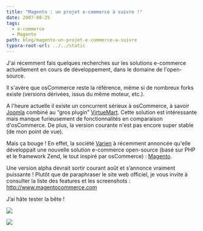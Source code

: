 ```yaml
---
title: "Magento : un projet e-commerce à suivre !"
date: 2007-08-25
tags:
  - e-commerce
  - Magento
path: blog/magento-un-projet-e-commerce-a-suivre
typora-root-url: ../../static
---
```

J'ai récemment fais quelques recherches sur les solutions e-commerce actuellement en cours de développement, dans le domaine de l'open-source.

Il s'avère que osCommerce reste la référence, même si de nombreux forks existe (versions dérivées, issus du même moteur, etc.).

A l'heure actuelle il existe un concurrent sérieux à osCommerce, à savoir [Joomla](http://www.joomla.fr/) combiné au “gros plugin” [VirtueMart](http://virtuemart.net/). Cette solution est intéressante mais manque furieusement de fonctionnalités en comparaison d'osCommerce. De plus, la version courante n'est pas encore super stable (de mon point de vue).
<!-- excerpt -->
Mais ça bouge ! En effet, la société [Varien](http://www.varien.com/) à récemment annoncée qu'elle développait une nouvelle solution e-commerce open-source (basé sur PHP et le framework Zend, le tout inspiré par osCommerce) : [Magento](http://www.magentocommerce.com/).

Une version alpha devrait sortir courant août et s’annonce vraiment puissante ! Plutôt que de paraphraser le site web officiel, je vous invite à consulter la liste des features et les screenshots : <http://www.magentocommerce.com>

J’ai hâte tester la bête !

![](/images/magento-homepage.jpg)

![](/images/magento-admin-products.jpg)
